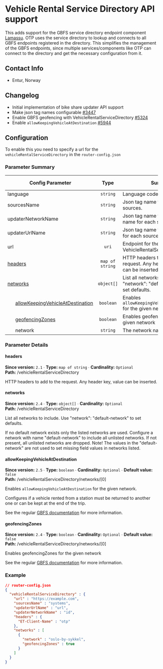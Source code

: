 # Vehicle Rental Service Directory API support

This adds support for the GBFS service directory endpoint component
[Lamassu](https://github.com/entur/lamassu). 
OTP uses the service directory to lookup and connects to all GBFS endpoints registered in the 
directory. This simplifies the management of the GBFS endpoints, since multiple services/components 
like OTP can connect to the directory and get the necessary configuration from it.


## Contact Info

- Entur, Norway


## Changelog

- Initial implementation of bike share updater API support
- Make json tag names configurable [#3447](https://github.com/opentripplanner/OpenTripPlanner/pull/3447)
- Enable GBFS geofencing with VehicleRentalServiceDirectory [#5324](https://github.com/opentripplanner/OpenTripPlanner/pull/5324)
- Enable `allowKeepingVehicleAtDestination` [#5944](https://github.com/opentripplanner/OpenTripPlanner/pull/5944)


## Configuration

To enable this you need to specify a url for the `vehicleRentalServiceDirectory` in
the `router-config.json`

### Parameter Summary

<!-- PARAMETERS-TABLE BEGIN -->
<!-- NOTE! This section is auto-generated. Do not change, change doc in code instead. -->

| Config Parameter                                                                                                     |       Type      | Summary                                                                         |  Req./Opt. | Default Value | Since |
|----------------------------------------------------------------------------------------------------------------------|:---------------:|---------------------------------------------------------------------------------|:----------:|---------------|:-----:|
| language                                                                                                             |     `string`    | Language code.                                                                  | *Optional* |               |  2.1  |
| sourcesName                                                                                                          |     `string`    | Json tag name for updater sources.                                              | *Optional* | `"systems"`   |  2.1  |
| updaterNetworkName                                                                                                   |     `string`    | Json tag name for the network name for each source.                             | *Optional* | `"id"`        |  2.1  |
| updaterUrlName                                                                                                       |     `string`    | Json tag name for endpoint urls for each source.                                | *Optional* | `"url"`       |  2.1  |
| url                                                                                                                  |      `uri`      | Endpoint for the VehicleRentalServiceDirectory                                  | *Required* |               |  2.1  |
| [headers](#vehicleRentalServiceDirectory_headers)                                                                    | `map of string` | HTTP headers to add to the request. Any header key, value can be inserted.      | *Optional* |               |  2.1  |
| [networks](#vehicleRentalServiceDirectory_networks)                                                                  |    `object[]`   | List all networks to include. Use "network": "default-network" to set defaults. | *Optional* |               |  2.4  |
|       [allowKeepingVehicleAtDestination](#vehicleRentalServiceDirectory_networks_0_allowKeepingVehicleAtDestination) |    `boolean`    | Enables `allowKeepingVehicleAtDestination` for the given network.               | *Optional* | `false`       |  2.5  |
|       [geofencingZones](#vehicleRentalServiceDirectory_networks_0_geofencingZones)                                   |    `boolean`    | Enables geofencingZones for the given network                                   | *Optional* | `false`       |  2.4  |
|       network                                                                                                        |     `string`    | The network name                                                                | *Required* |               |  2.4  |

<!-- PARAMETERS-TABLE END -->


### Parameter Details

<!-- PARAMETERS-DETAILS BEGIN -->
<!-- NOTE! This section is auto-generated. Do not change, change doc in code instead. -->

<h4 id="vehicleRentalServiceDirectory_headers">headers</h4>

**Since version:** `2.1` ∙ **Type:** `map of string` ∙ **Cardinality:** `Optional`   
**Path:** /vehicleRentalServiceDirectory 

HTTP headers to add to the request. Any header key, value can be inserted.

<h4 id="vehicleRentalServiceDirectory_networks">networks</h4>

**Since version:** `2.4` ∙ **Type:** `object[]` ∙ **Cardinality:** `Optional`   
**Path:** /vehicleRentalServiceDirectory 

List all networks to include. Use "network": "default-network" to set defaults.

If no default network exists only the listed networks are used. Configure a network with
name "default-network" to include all unlisted networks. If not present, all unlisted
networks are dropped. Note! The values in the "default-network" are not used to set
missing field values in networks listed.


<h4 id="vehicleRentalServiceDirectory_networks_0_allowKeepingVehicleAtDestination">allowKeepingVehicleAtDestination</h4>

**Since version:** `2.5` ∙ **Type:** `boolean` ∙ **Cardinality:** `Optional` ∙ **Default value:** `false`   
**Path:** /vehicleRentalServiceDirectory/networks/[0] 

Enables `allowKeepingVehicleAtDestination` for the given network.

Configures if a vehicle rented from a station must be returned to another one or can
be kept at the end of the trip.

See the regular [GBFS documentation](../GBFS-Config.md) for more information.


<h4 id="vehicleRentalServiceDirectory_networks_0_geofencingZones">geofencingZones</h4>

**Since version:** `2.4` ∙ **Type:** `boolean` ∙ **Cardinality:** `Optional` ∙ **Default value:** `false`   
**Path:** /vehicleRentalServiceDirectory/networks/[0] 

Enables geofencingZones for the given network

See the regular [GBFS documentation](../GBFS-Config.md) for more information.


<!-- PARAMETERS-DETAILS END -->


### Example

<!-- JSON-EXAMPLE BEGIN -->
<!-- NOTE! This section is auto-generated. Do not change, change doc in code instead. -->

```JSON
// router-config.json
{
  "vehicleRentalServiceDirectory" : {
    "url" : "https://example.com",
    "sourcesName" : "systems",
    "updaterUrlName" : "url",
    "updaterNetworkName" : "id",
    "headers" : {
      "ET-Client-Name" : "otp"
    },
    "networks" : [
      {
        "network" : "oslo-by-sykkel",
        "geofencingZones" : true
      }
    ]
  }
}
```

<!-- JSON-EXAMPLE END -->
